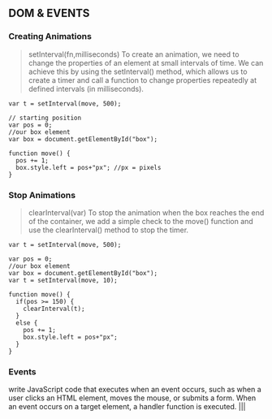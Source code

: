##  DOM & EVENTS

### Creating Animations
> setInterval(fn,milliseconds)
To create an animation, we need to change the properties of an element at small intervals of time. We can achieve this by using the setInterval() method, which allows us to create a timer and call a function to change properties repeatedly at defined intervals (in milliseconds).
```
var t = setInterval(move, 500); 

// starting position
var pos = 0; 
//our box element
var box = document.getElementById("box");

function move() {
  pos += 1;
  box.style.left = pos+"px"; //px = pixels
}

```

### Stop Animations
> clearInterval(var)
To stop the animation when the box reaches the end of the container, we add a simple check to the move() function and use the clearInterval() method to stop the timer.
```
var t = setInterval(move, 500); 

var pos = 0; 
//our box element
var box = document.getElementById("box");
var t = setInterval(move, 10);

function move() {
  if(pos >= 150) {
    clearInterval(t);
  }
  else {
    pos += 1;
    box.style.left = pos+"px";
  }
}

```

### Events
write JavaScript code that executes when an event occurs, such as when a user clicks an HTML element, moves the mouse, or submits a form.
When an event occurs on a target element, a handler function is executed.
|||

